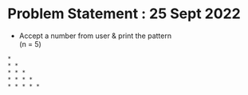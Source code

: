 # Problem Statement : 25 Sept 2022


- Accept a number from user & print the pattern<br>
(n = 5)


```
*
* *
* * *
* * * *
* * * * *
```
